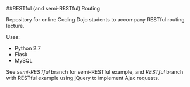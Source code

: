 ##RESTful (and semi-RESTful) Routing

Repository for online Coding Dojo students to accompany RESTful routing lecture.

Uses:
+ Python 2.7
+ Flask
+ MySQL

See *semi-RESTful* branch for semi-RESTful example, and *RESTful* branch with RESTful example using jQuery to implement Ajax requests.
